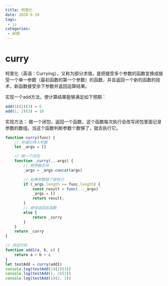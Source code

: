 ```yaml
---
title: 柯里化
date: 2020-6-10
tags:
 - js
categories:
 - 前端
---
```



# curry

柯里化（英语：Currying），又称为部分求值，是把接受多个参数的函数变换成接受一个单一参数（最初函数的第一个参数）的函数，并且返回一个新的函数的技术，新函数接受余下参数并返回运算结果。

实现一个add方法，使计算结果能够满足如下预期：

```js
add(1)(2)(3) = 6
add(1, 2)(3) = 10
```

实现方法： 做一个闭包，返回一个函数，这个函数每次执行会改写闭包里面记录参数的数组。当这个函数判断参数个数够了，就去执行它。

```js
function curry(func) {
    // 存储已传入参数
    let _args = []

    // 做一个闭包
    function _curry(...args) {
        // 把参数合并
        _args = _args.concat(args)

        // 如果参数够了就执行
        if (_args.length >= func.length) {
            const result = func(..._args)
            _args = []
            return result;
        }
        // 继续返回此函数 
        else {
            return _curry
        }
    }
    return _curry
}
```

```js
// 测试代码
function add1(a, b, c) {
    return a + b + c
}
let testAdd = curry(add1)
console.log(testAdd(1)(2)(3))
console.log(testAdd(1, 2)(3))
console.log(testAdd(1)(2, 3))
```